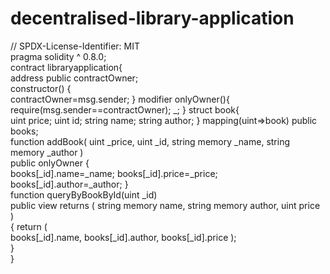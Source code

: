 # decentralised-library-application
// SPDX-License-Identifier: MIT<br>
 pragma solidity ^ 0.8.0;<br>
contract libraryapplication{<br>
    address public contractOwner;<br>
    constructor() {<br>
        contractOwner=msg.sender;
    }
    modifier onlyOwner(){<br>
        require(msg.sender==contractOwner);
        _;
    }
    struct book{<br>
        uint price;
        uint id;
        string name;
        string author;
    }
    mapping(uint=>book) public books;<br>
    function addBook(
        uint _price,
        uint _id,
        string memory _name,
        string memory _author
     ) <br>public onlyOwner {<br>
        books[_id].name=_name;
        books[_id].price=_price;
        books[_id].author=_author;
     }<br>
     function queryByBookById(uint _id)<br>
     public view returns (
        string memory name,
        string memory author,
        uint price
        )
        <br>{
            return (<br>
                books[_id].name,
                books[_id].author,
                books[_id].price
            );<br>
        }<br>
     }


